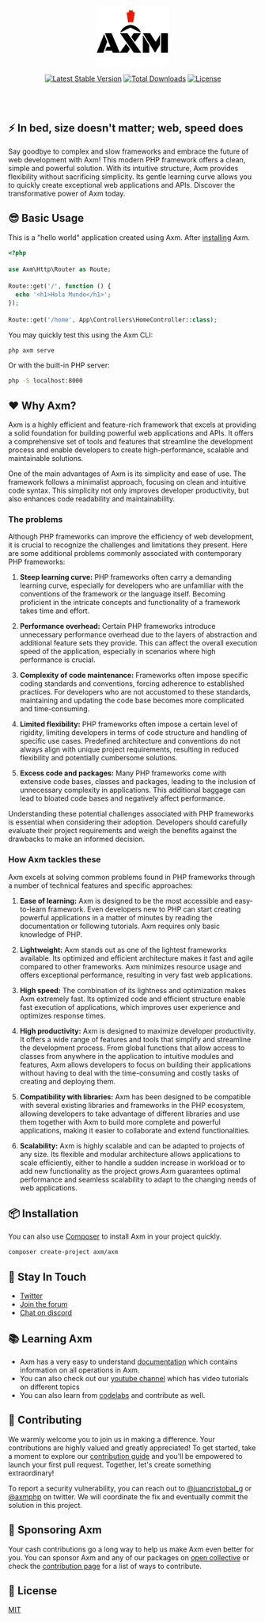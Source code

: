 <!-- markdownlint-disable no-inline-html -->
<p align="center">
  <br><br>
  <img src="https://github.com/Axm-framework/axm/blob/main/public/axm.png" height="120" alt="Logo"/>
  <br>
</p>

<p align="center">
 <a href="https://packagist.org/packages/axm/axm"
  ><img
   src="https://poser.pugx.org/axm/axm/v/stable"
   alt="Latest Stable Version"
 /></a>
 <a href="https://packagist.org/packages/axm/axm"
  ><img
   src="https://poser.pugx.org/axm/axm/downloads"
   alt="Total Downloads"
 /></a>
 <a href="https://packagist.org/packages/axm/axm"
  ><img
   src="https://poser.pugx.org/axm/axm/license"
   alt="License"
 /></a>
</p>

<br>
<br>

## ⚡️ In bed, size doesn't matter; web, speed does

Say goodbye to complex and slow frameworks and embrace the future of web development with Axm! This modern PHP framework offers a clean, simple and powerful solution. With its intuitive structure, Axm provides flexibility without sacrificing simplicity. Its gentle learning curve allows you to quickly create exceptional web applications and APIs. Discover the transformative power of Axm today.

## 😎 Basic Usage

This is a "hello world" application created using Axm. After [installing](#-installation) Axm.

```php
<?php

use Axm\Http\Router as Route;

Route::get('/', function () {
  echo '<h1>Hola Mundo</h1>';
});

Route::get('/home', App\Controllers\HomeController::class);

```

You may quickly test this using the Axm CLI:

```bash
php axm serve
```

Or with the built-in PHP server:

```bash
php -S localhost:8000
```

## ❤️ Why Axm?

Axm is a highly efficient and feature-rich framework that excels at providing a solid foundation for building powerful web applications and APIs. It offers a comprehensive set of tools and features that streamline the development process and enable developers to create high-performance, scalable and maintainable solutions.

One of the main advantages of Axm is its simplicity and ease of use. The framework follows a minimalist approach, focusing on clean and intuitive code syntax. This simplicity not only improves developer productivity, but also enhances code readability and maintainability.

### The problems

Although PHP frameworks can improve the efficiency of web development, it is crucial to recognize the challenges and limitations they present. Here are some additional problems commonly associated with contemporary PHP frameworks:

1. **Steep learning curve:** PHP frameworks often carry a demanding learning curve, especially for developers who are unfamiliar with the conventions of the framework or the language itself. Becoming proficient in the intricate concepts and functionality of a framework takes time and effort.

2. **Performance overhead:** Certain PHP frameworks introduce unnecessary performance overhead due to the layers of abstraction and additional feature sets they provide. This can affect the overall execution speed of the application, especially in scenarios where high performance is crucial.

3. **Complexity of code maintenance:** Frameworks often impose specific coding standards and conventions, forcing adherence to established practices. For developers who are not accustomed to these standards, maintaining and updating the code base becomes more complicated and time-consuming.

4. **Limited flexibility:** PHP frameworks often impose a certain level of rigidity, limiting developers in terms of code structure and handling of specific use cases. Predefined architecture and conventions do not always align with unique project requirements, resulting in reduced flexibility and potentially cumbersome solutions.

5. **Excess code and packages:** Many PHP frameworks come with extensive code bases, classes and packages, leading to the inclusion of unnecessary complexity in applications. This additional baggage can lead to bloated code bases and negatively affect performance.

Understanding these potential challenges associated with PHP frameworks is essential when considering their adoption. Developers should carefully evaluate their project requirements and weigh the benefits against the drawbacks to make an informed decision.

### How Axm tackles these

Axm excels at solving common problems found in PHP frameworks through a number of technical features and specific approaches:

1. **Ease of learning:** Axm is designed to be the most accessible and easy-to-learn framework. Even developers new to PHP can start creating powerful applications in a matter of minutes by reading the documentation or following tutorials. Axm requires only basic knowledge of PHP.

2. **Lightweight:** Axm stands out as one of the lightest frameworks available. Its optimized and efficient architecture makes it fast and agile compared to other frameworks. Axm minimizes resource usage and offers exceptional performance, resulting in very fast web applications.

3. **High speed:** The combination of its lightness and optimization makes Axm extremely fast. Its optimized code and efficient structure enable fast execution of applications, which improves user experience and optimizes response times.

4. **High productivity:** Axm is designed to maximize developer productivity. It offers a wide range of features and tools that simplify and streamline the development process. From global functions that allow access to classes from anywhere in the application to intuitive modules and features, Axm allows developers to focus on building their applications without having to deal with the time-consuming and costly tasks of creating and deploying them.

5. **Compatibility with libraries:** Axm has been designed to be compatible with several existing libraries and frameworks in the PHP ecosystem, allowing developers to take advantage of different libraries and use them together with Axm to build more complete and powerful applications, making it easier to collaborate and extend functionalities.

6. **Scalability:** Axm is highly scalable and can be adapted to projects of any size. Its flexible and modular architecture allows applications to scale efficiently, either to handle a sudden increase in workload or to add new functionality as the project grows.Axm guarantees optimal performance and seamless scalability to adapt to the changing needs of web applications.

## 📦 Installation

You can also use [Composer](https://getcomposer.org/) to install Axm in your project quickly.

```bash
composer create-project axm/axm
```

## 📢 Stay In Touch

- [Twitter](https://twitter.com/axmphp)
- [Join the forum](https://github.com/axmphp/axm/discussions/)
- [Chat on discord](https://discord.gg/6WgT5whv)

## 📚 Learning Axm

- Axm has a very easy to understand [documentation](https://axmphp.com) which contains information on all operations in Axm.
- You can also check out our [youtube channel](https://www.youtube.com/channel/123w) which has video tutorials on different topics
- You can also learn from [codelabs](https://codelabs.axmphp.dev) and contribute as well.

## 🤝 Contributing

We warmly welcome you to join us in making a difference. Your contributions are highly valued and greatly appreciated! To get started, take a moment to explore our [contribution guide](https://discord.gg/6WgT5whv) and you'll be empowered to launch your first pull request. Together, let's create something extraordinary!

To report a security vulnerability, you can reach out to [@juancristobal_g](https://twitter.com/juancristobal_g) or [@axmphp](https://twitter.com/axmphp) on twitter. We will coordinate the fix and eventually commit the solution in this project.

## 🚀 Sponsoring Axm

Your cash contributions go a long way to help us make Axm even better for you. You can sponsor Axm and any of our packages on [open collective](https://opencollective.com/Axm) or check the [contribution page](https://axmphp.com/support/) for a list of ways to contribute.

## 📝 License

[MIT](https://github.com/Axm-framework/axm/blob/main/LICENSE)
